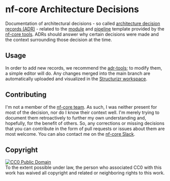 # nf-core Architecture Decisions

Documentation of architectural decisions - so called [architecture decision records (ADR)](http://thinkrelevance.com/blog/2011/11/15/documenting-architecture-decisions) - related to the [module](https://nf-co.re/tools/#create-a-new-module) and [pipeline](https://nf-co.re/tools/#creating-a-new-pipeline) template provided by the [nf-core tools](https://nf-co.re/tools/). ADRs should answer why certain decisions were made and the context surrounding those decision at the time.

## Usage

In order to add new records, we recommend the [adr-tools](https://github.com/npryce/adr-tools/); to modify them, a simple editor will do. Any changes merged into the main branch are automatically uploaded and visualized in the [Structurizr workspace](https://structurizr.com/share/73218/decisions/).

## Contributing

I'm not a member of the [nf-core team](https://nf-co.re/about#core). As such, I was neither present for most of the decision, nor do I know their context well. I'm merely trying to document them retroactively to further my own understanding and, hopefully, for the benefit of others. So, any corrections or missing decisions that you can contribute in the form of pull requests or issues about them are most welcome. You can also contact me on the [nf-core Slack](https://nf-co.re/join/slack).

## Copyright

<p xmlns:dct="https://purl.org/dc/terms/">
  <a rel="license"
     href="https://creativecommons.org/publicdomain/zero/1.0/">
    <img src="https://licensebuttons.net/p/zero/1.0/88x31.png" alt="CC0 Public Domain" />
  </a>
  <br />
  To the extent possible under law, the person who associated CC0
  with this work has waived all copyright and related or neighboring
  rights to this work.
</p>
